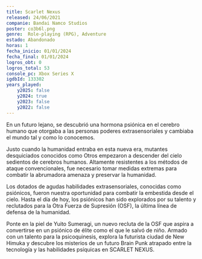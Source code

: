 ```yaml
---
title: Scarlet Nexus
released: 24/06/2021
companie: Bandai Namco Studios
poster: co3b6l.png
genre:  Role-playing (RPG), Adventure
estado: Abandonado
horas: 1
fecha_inicio: 01/01/2024
fecha_final: 01/01/2024
logros_obt: 0
logros_total: 53
console_pc: Xbox Series X
igdbId: 133302
years_played:
    y2025: false
    y2024: true
    y2023: false
    y2022: false
---
```


En un futuro lejano, se descubrió una hormona psiónica en el cerebro humano que otorgaba a las personas poderes extrasensoriales y cambiaba el mundo tal y como lo conocemos.

Justo cuando la humanidad entraba en esta nueva era, mutantes desquiciados conocidos como Otros empezaron a descender del cielo sedientos de cerebros humanos. Altamente resistentes a los métodos de ataque convencionales, fue necesario tomar medidas extremas para combatir la abrumadora amenaza y preservar la humanidad.

Los dotados de agudas habilidades extrasensoriales, conocidas como psiónicos, fueron nuestra oportunidad para combatir la embestida desde el cielo. Hasta el día de hoy, los psiónicos han sido explorados por su talento y reclutados para la Otra Fuerza de Supresión (OSF), la última línea de defensa de la humanidad.

Ponte en la piel de Yuito Sumeragi, un nuevo recluta de la OSF que aspira a convertirse en un psiónico de élite como el que le salvó de niño. Armado con un talento para la psicoquinesis, explora la futurista ciudad de New Himuka y descubre los misterios de un futuro Brain Punk atrapado entre la tecnología y las habilidades psíquicas en SCARLET NEXUS.